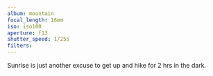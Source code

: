 ```yaml
---
album: mountain
focal_length: 16mm
iso: iso100
aperture: f13
shutter_speed: 1/25s
filters:
---
```


Sunrise is just another excuse to get up and hike for 2 hrs in the dark.
